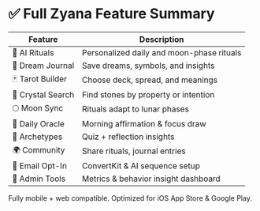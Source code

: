 # ✅ Full Zyana Feature Summary

| Feature | Description |
|--------|-------------|
| 🧘 AI Rituals | Personalized daily and moon-phase rituals |
| 🧠 Dream Journal | Save dreams, symbols, and insights |
| 🃏 Tarot Builder | Choose deck, spread, and meanings |
| 🔮 Crystal Search | Find stones by property or intention |
| 🌕 Moon Sync | Rituals adapt to lunar phases |
| 🌱 Daily Oracle | Morning affirmation & focus draw |
| 🧬 Archetypes | Quiz + reflection insights |
| 🌍 Community | Share rituals, journal entries |
| 📩 Email Opt-In | ConvertKit & AI sequence setup |
| 🧾 Admin Tools | Metrics & behavior insight dashboard |

Fully mobile + web compatible. Optimized for iOS App Store & Google Play.
